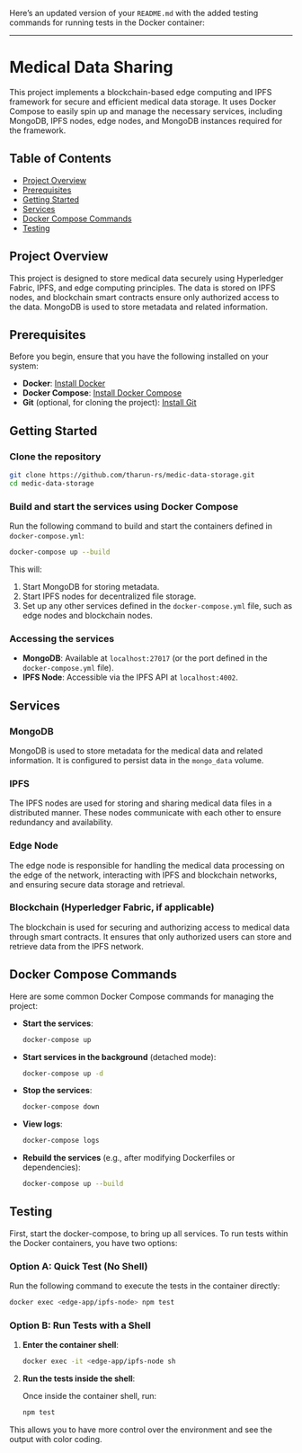 Here’s an updated version of your `README.md` with the added testing commands for running tests in the Docker container:

---

# Medical Data Sharing

This project implements a blockchain-based edge computing and IPFS framework for secure and efficient medical data storage. It uses Docker Compose to easily spin up and manage the necessary services, including MongoDB, IPFS nodes, edge nodes, and MongoDB instances required for the framework.

## Table of Contents

- [Project Overview](#project-overview)
- [Prerequisites](#prerequisites)
- [Getting Started](#getting-started)
- [Services](#services)
- [Docker Compose Commands](#docker-compose-commands)
- [Testing](#testing)

## Project Overview

This project is designed to store medical data securely using Hyperledger Fabric, IPFS, and edge computing principles. The data is stored on IPFS nodes, and blockchain smart contracts ensure only authorized access to the data. MongoDB is used to store metadata and related information.

## Prerequisites

Before you begin, ensure that you have the following installed on your system:

- **Docker**: [Install Docker](https://docs.docker.com/get-docker/)
- **Docker Compose**: [Install Docker Compose](https://docs.docker.com/compose/install/)
- **Git** (optional, for cloning the project): [Install Git](https://git-scm.com/book/en/v2/Getting-Started-Installing-Git)

## Getting Started

### Clone the repository

```bash
git clone https://github.com/tharun-rs/medic-data-storage.git
cd medic-data-storage
```

### Build and start the services using Docker Compose

Run the following command to build and start the containers defined in `docker-compose.yml`:

```bash
docker-compose up --build
```

This will:

1. Start MongoDB for storing metadata.
2. Start IPFS nodes for decentralized file storage.
3. Set up any other services defined in the `docker-compose.yml` file, such as edge nodes and blockchain nodes.

### Accessing the services

- **MongoDB**: Available at `localhost:27017` (or the port defined in the `docker-compose.yml` file).
- **IPFS Node**: Accessible via the IPFS API at `localhost:4002`.

## Services

### MongoDB

MongoDB is used to store metadata for the medical data and related information. It is configured to persist data in the `mongo_data` volume.

### IPFS

The IPFS nodes are used for storing and sharing medical data files in a distributed manner. These nodes communicate with each other to ensure redundancy and availability.

### Edge Node

The edge node is responsible for handling the medical data processing on the edge of the network, interacting with IPFS and blockchain networks, and ensuring secure data storage and retrieval.

### Blockchain (Hyperledger Fabric, if applicable)

The blockchain is used for securing and authorizing access to medical data through smart contracts. It ensures that only authorized users can store and retrieve data from the IPFS network.

## Docker Compose Commands

Here are some common Docker Compose commands for managing the project:

- **Start the services**: 
  ```bash
  docker-compose up
  ```

- **Start services in the background** (detached mode):
  ```bash
  docker-compose up -d
  ```

- **Stop the services**:
  ```bash
  docker-compose down
  ```

- **View logs**:
  ```bash
  docker-compose logs
  ```

- **Rebuild the services** (e.g., after modifying Dockerfiles or dependencies):
  ```bash
  docker-compose up --build
  ```

## Testing
First, start the docker-compose, to bring up all services.
To run tests within the Docker containers, you have two options:

### Option A: Quick Test (No Shell)
Run the following command to execute the tests in the container directly:

```bash
docker exec <edge-app/ipfs-node> npm test
```

### Option B: Run Tests with a Shell

1. **Enter the container shell**:

   ```bash
   docker exec -it <edge-app/ipfs-node sh
   ```

2. **Run the tests inside the shell**:

   Once inside the container shell, run:

   ```bash
   npm test
   ```

This allows you to have more control over the environment and see the output with color coding.
